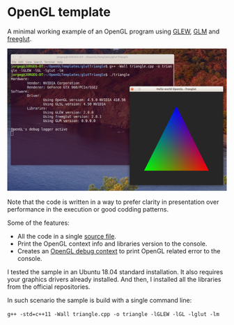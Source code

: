 # OpenGL template

A minimal working example of an OpenGL program using [GLEW](http://glew.sourceforge.net/), [GLM](http://glm.g-truc.net/) and [freeglut](http://freeglut.sourceforge.net/).

![Triangle](../img/triangleGlut.png)

Note that the code is written in a way to prefer clarity in presentation over performance in the execution or good codding patterns.

Some of the features:

* All the code in a single [source file](triangle.cpp).
* Print the OpenGL context info and libraries version to the console.
* Creates an [OpenGL debug context](http://www.khronos.org/opengl/wiki/Debug_Output) to print OpenGL related error to the console.

I tested the sample in an Ubuntu 18.04 standard installation. It also requires your graphics drivers already installed. And then, I installed all the libraries from the official repositories.

In such scenario the sample is build with a single command line:

`g++ -std=c++11 -Wall triangle.cpp -o triangle -lGLEW -lGL -lglut -lm`
